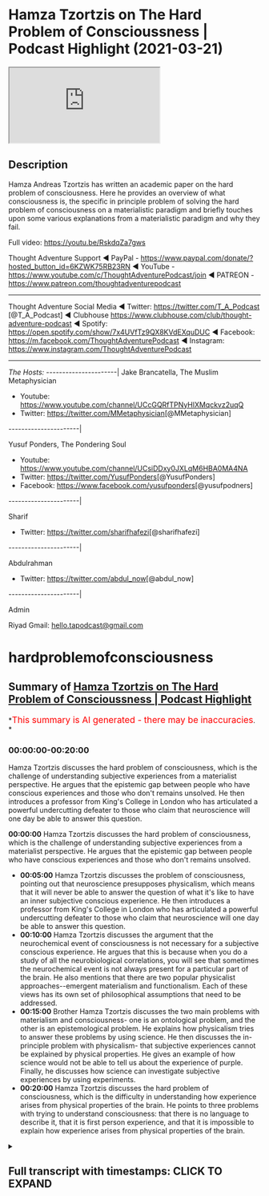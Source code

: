 # Hamza Tzortzis on The Hard Problem of Conscioussness | Podcast Highlight (2021-03-21)

<iframe loading='lazy' allow='autoplay' src='https://www.youtube.com/embed/zwDd2UNm9lE'></iframe>

## Description

Hamza Andreas Tzortzis has written an academic paper on the hard problem of consciousness. Here he provides an overview of what consciousness is, the specific in principle problem of solving the hard problem of consciousness on a materialistic paradigm and briefly touches upon some various explanations from a materialistic paradigm and why they fail.

Full video: <https://youtu.be/RskdqZa7gws>

Thought Adventure Support
◄ PayPal - <https://www.paypal.com/donate/?hosted_button_id=6KZWK75RB23RN>
◄ YouTube - <https://www.youtube.com/c/ThoughtAdventurePodcast/join>
◄ PATREON - <https://www.patreon.com/thoughtadventurepodcast>
____________________________________________________________________

Thought Adventure Social Media
◄ Twitter: <https://twitter.com/T_A_Podcast​​> [@T_A_Podcast]
◄ Clubhouse <https://www.clubhouse.com/club/thought-adventure-podcast>
◄ Spotify: <https://open.spotify.com/show/7x4UVfTz9QX8KVdEXquDUC>
◄ Facebook: <https://m.facebook.com/ThoughtAdventurePodcast>
◄ Instagram: <https://www.instagram.com/ThoughtAdventurePodcast​>

----------------------------------------------------------------

*The Hosts:*
----------------------|
Jake Brancatella, The Muslim Metaphysician

- Youtube: <https://www.youtube.com/channel/UCcGQRfTPNyHlXMqckvz2uqQ>
- Twitter:  <https://twitter.com/MMetaphysician​​> [@MMetaphysician]

----------------------|

Yusuf Ponders, The Pondering Soul

- Youtube: <https://www.youtube.com/channel/UCsiDDxy0JXLqM6HBA0MA4NA>
- Twitter: <https://twitter.com/YusufPonders​​> [@YusufPonders]
- Facebook: <https://www.facebook.com/yusufponders​> [@yusufpodners]

----------------------|

Sharif

- Twitter: <https://twitter.com/sharifhafezi​​> [@sharifhafezi]

----------------------|

Abdulrahman

- Twitter: <https://twitter.com/abdul_now​> [@abdul_now]

----------------------|

Admin

Riyad
Gmail: hello.tapodcast@gmail.com

# hardproblemofconsciousness

## Summary of [Hamza Tzortzis on The Hard Problem of Conscioussness | Podcast Highlight](https://www.youtube.com/watch?v=zwDd2UNm9lE)

*<span style="color:red; font-size:125%">This summary is AI generated - there may be inaccuracies</span>. *

### <a onclick="modifyYTiframeseektime('0')">00:00:00-00:20:00</a>

Hamza Tzortzis discusses the hard problem of consciousness, which is the challenge of understanding subjective experiences from a materialist perspective. He argues that the epistemic gap between people who have conscious experiences and those who don't remains unsolved. He then introduces a professor from King's College in London who has articulated a powerful undercutting defeater to those who claim that neuroscience will one day be able to answer this question.

**<a onclick="modifyYTiframeseektime('0')">00:00:00</a>** Hamza Tzortzis discusses the hard problem of consciousness, which is the challenge of understanding subjective experiences from a materialist perspective. He argues that the epistemic gap between people who have conscious experiences and those who don't remains unsolved.

- **<a onclick="modifyYTiframeseektime('300')">00:05:00</a>** Hamza Tzortzis discusses the problem of consciousness, pointing out that neuroscience presupposes physicalism, which means that it will never be able to answer the question of what it's like to have an inner subjective conscious experience. He then introduces a professor from King's College in London who has articulated a powerful undercutting defeater to those who claim that neuroscience will one day be able to answer this question.
- **<a onclick="modifyYTiframeseektime('600')">00:10:00</a>** Hamza Tzortzis discusses the argument that the neurochemical event of consciousness is not necessary for a subjective conscious experience. He argues that this is because when you do a study of all the neurobiological correlations, you will see that sometimes the neurochemical event is not always present for a particular part of the brain. He also mentions that there are two popular physicalist approaches--emergent materialism and functionalism. Each of these views has its own set of philosophical assumptions that need to be addressed.
- **<a onclick="modifyYTiframeseektime('900')">00:15:00</a>** Brother Hamza Tzortzis discusses the two main problems with materialism and consciousness- one is an ontological problem, and the other is an epistemological problem. He explains how physicalism tries to answer these problems by using science. He then discusses the in-principle problem with physicalism- that subjective experiences cannot be explained by physical properties. He gives an example of how science would not be able to tell us about the experience of purple. Finally, he discusses how science can investigate subjective experiences by using experiments.
- **<a onclick="modifyYTiframeseektime('1200')">00:20:00</a>** Hamza Tzortzis discusses the hard problem of consciousness, which is the difficulty in understanding how experience arises from physical properties of the brain. He points to three problems with trying to understand consciousness: that there is no language to describe it, that it is first person experience, and that it is impossible to explain how experience arises from physical properties of the brain.

<details><summary><h2>Full transcript with timestamps: CLICK TO EXPAND</h2></summary>

<a onclick="modifyYTiframeseektime('8')">0:00:08</a> okay good thanks for the introduction  
<a onclick="modifyYTiframeseektime('10')">0:00:10</a> jake well i bless you all just ask me  
<a onclick="modifyYTiframeseektime('12')">0:00:12</a> for the opportunity  
<a onclick="modifyYTiframeseektime('19')">0:00:19</a> i wrote a book called the divine reality  
<a onclick="modifyYTiframeseektime('21')">0:00:21</a> and  
<a onclick="modifyYTiframeseektime('23')">0:00:23</a> i did an m.a in philosophy  
<a onclick="modifyYTiframeseektime('26')">0:00:26</a> my dissertation was on the heart problem  
<a onclick="modifyYTiframeseektime('28')">0:00:28</a> of consciousness  
<a onclick="modifyYTiframeseektime('30')">0:00:30</a> and other bits and pieces and i'm  
<a onclick="modifyYTiframeseektime('32')">0:00:32</a> continuing my postgraduate research at  
<a onclick="modifyYTiframeseektime('34')">0:00:34</a> the university of london  
<a onclick="modifyYTiframeseektime('36')">0:00:36</a> and i have a particularly interesting  
<a onclick="modifyYTiframeseektime('37')">0:00:37</a> consciousness because  
<a onclick="modifyYTiframeseektime('40')">0:00:40</a> i had a bit of an issue when i was i was  
<a onclick="modifyYTiframeseektime('42')">0:00:42</a> around i don't know maybe 11 or 12  
<a onclick="modifyYTiframeseektime('44')">0:00:44</a> years old i had this kind of  
<a onclick="modifyYTiframeseektime('47')">0:00:47</a> existential crisis not from the point of  
<a onclick="modifyYTiframeseektime('49')">0:00:49</a> view of meaning or the point of view of  
<a onclick="modifyYTiframeseektime('51')">0:00:51</a> um you know purpose and life it was more  
<a onclick="modifyYTiframeseektime('55')">0:00:55</a> on it was more a form of solipsism which  
<a onclick="modifyYTiframeseektime('58')">0:00:58</a> was  
<a onclick="modifyYTiframeseektime('59')">0:00:59</a> i had a realization just dawned on me  
<a onclick="modifyYTiframeseektime('62')">0:01:02</a> that  
<a onclick="modifyYTiframeseektime('63')">0:01:03</a> i was the only one aware of my own  
<a onclick="modifyYTiframeseektime('66')">0:01:06</a> conscious awareness  
<a onclick="modifyYTiframeseektime('67')">0:01:07</a> and i wasn't aware of other people's  
<a onclick="modifyYTiframeseektime('69')">0:01:09</a> conscious awareness at the same time  
<a onclick="modifyYTiframeseektime('72')">0:01:12</a> that i'm aware of my own awareness  
<a onclick="modifyYTiframeseektime('74')">0:01:14</a> Laughter  
<a onclick="modifyYTiframeseektime('76')">0:01:16</a> that might be a bit confusing but that  
<a onclick="modifyYTiframeseektime('78')">0:01:18</a> was extremely lonely  
<a onclick="modifyYTiframeseektime('80')">0:01:20</a> it was it just dawned on me it was such  
<a onclick="modifyYTiframeseektime('82')">0:01:22</a> a lonely thing  
<a onclick="modifyYTiframeseektime('83')">0:01:23</a> that i i think i started crying i'll get  
<a onclick="modifyYTiframeseektime('86')">0:01:26</a> slightly you know  
<a onclick="modifyYTiframeseektime('86')">0:01:26</a> contextually depressed because i felt  
<a onclick="modifyYTiframeseektime('90')">0:01:30</a> like i was maybe the only one who really  
<a onclick="modifyYTiframeseektime('92')">0:01:32</a> exists  
<a onclick="modifyYTiframeseektime('93')">0:01:33</a> right now people may not empathize with  
<a onclick="modifyYTiframeseektime('95')">0:01:35</a> this at all because they haven't had  
<a onclick="modifyYTiframeseektime('97')">0:01:37</a> this experience  
<a onclick="modifyYTiframeseektime('98')">0:01:38</a> thank god but some people just have  
<a onclick="modifyYTiframeseektime('101')">0:01:41</a> those experiences and i think that was  
<a onclick="modifyYTiframeseektime('102')">0:01:42</a> the kind of  
<a onclick="modifyYTiframeseektime('103')">0:01:43</a> emotional existential driver  
<a onclick="modifyYTiframeseektime('106')">0:01:46</a> in order for me to try and explore the  
<a onclick="modifyYTiframeseektime('108')">0:01:48</a> whole topic of consciousness a little  
<a onclick="modifyYTiframeseektime('110')">0:01:50</a> bit more  
<a onclick="modifyYTiframeseektime('111')">0:01:51</a> and that's why i was very fascinated  
<a onclick="modifyYTiframeseektime('113')">0:01:53</a> with the hard problem of consciousness  
<a onclick="modifyYTiframeseektime('115')">0:01:55</a> now  
<a onclick="modifyYTiframeseektime('116')">0:01:56</a> as many of you may know or not know the  
<a onclick="modifyYTiframeseektime('118')">0:01:58</a> hard problem of consciousness  
<a onclick="modifyYTiframeseektime('120')">0:02:00</a> in the philosophy of the mind is really  
<a onclick="modifyYTiframeseektime('123')">0:02:03</a> based on two key  
<a onclick="modifyYTiframeseektime('124')">0:02:04</a> questions people think it's only one  
<a onclick="modifyYTiframeseektime('126')">0:02:06</a> question but in actual fact is two key  
<a onclick="modifyYTiframeseektime('127')">0:02:07</a> questions  
<a onclick="modifyYTiframeseektime('129')">0:02:09</a> the first key question is what is it  
<a onclick="modifyYTiframeseektime('131')">0:02:11</a> like for a particular  
<a onclick="modifyYTiframeseektime('132')">0:02:12</a> organism to have a in a subjective  
<a onclick="modifyYTiframeseektime('135')">0:02:15</a> conscious experience  
<a onclick="modifyYTiframeseektime('136')">0:02:16</a> okay so i know i have inner subject of  
<a onclick="modifyYTiframeseektime('139')">0:02:19</a> conscious experiences  
<a onclick="modifyYTiframeseektime('141')">0:02:21</a> and i know what it's like for me to have  
<a onclick="modifyYTiframeseektime('142')">0:02:22</a> a hot chocolate on a sunday looking at  
<a onclick="modifyYTiframeseektime('144')">0:02:24</a> the sunset  
<a onclick="modifyYTiframeseektime('146')">0:02:26</a> but what about jake's in a subjective  
<a onclick="modifyYTiframeseektime('148')">0:02:28</a> conscious experience  
<a onclick="modifyYTiframeseektime('150')">0:02:30</a> can i know what it's like for jake to  
<a onclick="modifyYTiframeseektime('152')">0:02:32</a> have a hot chocolate on a sunday  
<a onclick="modifyYTiframeseektime('154')">0:02:34</a> looking at the sunset no i just have my  
<a onclick="modifyYTiframeseektime('157')">0:02:37</a> own  
<a onclick="modifyYTiframeseektime('158')">0:02:38</a> now it's subjectivity for sure  
<a onclick="modifyYTiframeseektime('161')">0:02:41</a> however it is a first person fact no one  
<a onclick="modifyYTiframeseektime('164')">0:02:44</a> can deny the fact that they  
<a onclick="modifyYTiframeseektime('166')">0:02:46</a> have an awareness of their own awareness  
<a onclick="modifyYTiframeseektime('168')">0:02:48</a> or they are  
<a onclick="modifyYTiframeseektime('170')">0:02:50</a> undergoing or they're experiencing a a  
<a onclick="modifyYTiframeseektime('172')">0:02:52</a> form of phenomenal consciousness because  
<a onclick="modifyYTiframeseektime('174')">0:02:54</a> in the literature it's also called  
<a onclick="modifyYTiframeseektime('176')">0:02:56</a> known as phenomenality or phenomenal  
<a onclick="modifyYTiframeseektime('179')">0:02:59</a> experience which basically means  
<a onclick="modifyYTiframeseektime('181')">0:03:01</a> in a subjective conscious experience so  
<a onclick="modifyYTiframeseektime('183')">0:03:03</a> i may be able to  
<a onclick="modifyYTiframeseektime('184')">0:03:04</a> to describe my experience as warm  
<a onclick="modifyYTiframeseektime('188')">0:03:08</a> sweet beautiful and you may use exactly  
<a onclick="modifyYTiframeseektime('191')">0:03:11</a> the same words and we're thinking we're  
<a onclick="modifyYTiframeseektime('193')">0:03:13</a> talking about the same type of  
<a onclick="modifyYTiframeseektime('194')">0:03:14</a> inner subjective conscious experience  
<a onclick="modifyYTiframeseektime('196')">0:03:16</a> but in actual fact we still wouldn't  
<a onclick="modifyYTiframeseektime('198')">0:03:18</a> know  
<a onclick="modifyYTiframeseektime('199')">0:03:19</a> why because words are vehicles to  
<a onclick="modifyYTiframeseektime('201')">0:03:21</a> meaning and meaning is like a reflection  
<a onclick="modifyYTiframeseektime('203')">0:03:23</a> a mirror of that inner subject of  
<a onclick="modifyYTiframeseektime('205')">0:03:25</a> conscious experience  
<a onclick="modifyYTiframeseektime('206')">0:03:26</a> so when i say warm and beautiful and  
<a onclick="modifyYTiframeseektime('209')">0:03:29</a> amazing i have a certain kind of  
<a onclick="modifyYTiframeseektime('212')">0:03:32</a> experience that backs that up that's  
<a onclick="modifyYTiframeseektime('214')">0:03:34</a> personal to me but that doesn't  
<a onclick="modifyYTiframeseektime('215')">0:03:35</a> necessarily mean  
<a onclick="modifyYTiframeseektime('217')">0:03:37</a> that jake has exactly the same type of  
<a onclick="modifyYTiframeseektime('219')">0:03:39</a> experience even though he's using the  
<a onclick="modifyYTiframeseektime('220')">0:03:40</a> same words  
<a onclick="modifyYTiframeseektime('221')">0:03:41</a> right so this is what you may call the  
<a onclick="modifyYTiframeseektime('224')">0:03:44</a> epistemic gap there's an epistemological  
<a onclick="modifyYTiframeseektime('226')">0:03:46</a> gap meaning there is a gap of knowledge  
<a onclick="modifyYTiframeseektime('229')">0:03:49</a> how do we bridge that gap under  
<a onclick="modifyYTiframeseektime('230')">0:03:50</a> materialism and by the way  
<a onclick="modifyYTiframeseektime('232')">0:03:52</a> when we use the word materialism and the  
<a onclick="modifyYTiframeseektime('234')">0:03:54</a> philosophy of the mind  
<a onclick="modifyYTiframeseektime('236')">0:03:56</a> it's used synonymously with physicalism  
<a onclick="modifyYTiframeseektime('238')">0:03:58</a> yes they have two different  
<a onclick="modifyYTiframeseektime('240')">0:04:00</a> histories however they really mean the  
<a onclick="modifyYTiframeseektime('243')">0:04:03</a> following  
<a onclick="modifyYTiframeseektime('244')">0:04:04</a> that consciousness can be reduced to  
<a onclick="modifyYTiframeseektime('247')">0:04:07</a> or is identical to physical processes  
<a onclick="modifyYTiframeseektime('251')">0:04:11</a> materialism historically used to talk  
<a onclick="modifyYTiframeseektime('253')">0:04:13</a> about uh  
<a onclick="modifyYTiframeseektime('254')">0:04:14</a> sorry materialism historically used to  
<a onclick="modifyYTiframeseektime('256')">0:04:16</a> talk about bits of matter  
<a onclick="modifyYTiframeseektime('258')">0:04:18</a> but in the philosophy of the mind in the  
<a onclick="modifyYTiframeseektime('259')">0:04:19</a> literature as far as i'm aware of it  
<a onclick="modifyYTiframeseektime('262')">0:04:22</a> that those two terms are used  
<a onclick="modifyYTiframeseektime('263')">0:04:23</a> synonymously and  
<a onclick="modifyYTiframeseektime('265')">0:04:25</a> they're used in the context that we've  
<a onclick="modifyYTiframeseektime('266')">0:04:26</a> just said that all  
<a onclick="modifyYTiframeseektime('269')">0:04:29</a> conscious consciousness can be reduced  
<a onclick="modifyYTiframeseektime('270')">0:04:30</a> to in some way or identical to  
<a onclick="modifyYTiframeseektime('273')">0:04:33</a> physical processes so that's the first  
<a onclick="modifyYTiframeseektime('275')">0:04:35</a> question of the hard problem  
<a onclick="modifyYTiframeseektime('276')">0:04:36</a> the second question is not an  
<a onclick="modifyYTiframeseektime('278')">0:04:38</a> epistemological question  
<a onclick="modifyYTiframeseektime('280')">0:04:40</a> it's not an epistemic question because  
<a onclick="modifyYTiframeseektime('281')">0:04:41</a> people a lot of the naturalists they say  
<a onclick="modifyYTiframeseektime('284')">0:04:44</a> oh you know we're going to bridge the  
<a onclick="modifyYTiframeseektime('285')">0:04:45</a> gap right we're going to bridge that gap  
<a onclick="modifyYTiframeseektime('288')">0:04:48</a> when we know the science when we learn  
<a onclick="modifyYTiframeseektime('289')">0:04:49</a> more science we'll bridge it  
<a onclick="modifyYTiframeseektime('291')">0:04:51</a> which i think is a huge fallacious  
<a onclick="modifyYTiframeseektime('292')">0:04:52</a> argument we could discuss later and  
<a onclick="modifyYTiframeseektime('294')">0:04:54</a> unpack it later  
<a onclick="modifyYTiframeseektime('295')">0:04:55</a> but the point here is they say we could  
<a onclick="modifyYTiframeseektime('297')">0:04:57</a> bridge the gap but they've misunderstood  
<a onclick="modifyYTiframeseektime('298')">0:04:58</a> the hard problem because the hard  
<a onclick="modifyYTiframeseektime('300')">0:05:00</a> problem is not just an epistemic issue  
<a onclick="modifyYTiframeseektime('302')">0:05:02</a> it's an ontological issue meaning the  
<a onclick="modifyYTiframeseektime('304')">0:05:04</a> source and nature of reality  
<a onclick="modifyYTiframeseektime('305')">0:05:05</a> so the second question is why and how do  
<a onclick="modifyYTiframeseektime('310')">0:05:10</a> phenomenal experiences meaning how and  
<a onclick="modifyYTiframeseektime('312')">0:05:12</a> why do inner subjective conscious  
<a onclick="modifyYTiframeseektime('314')">0:05:14</a> experiences arise  
<a onclick="modifyYTiframeseektime('316')">0:05:16</a> from neurobiological processes this is  
<a onclick="modifyYTiframeseektime('320')">0:05:20</a> has some epistemic issues but it's also  
<a onclick="modifyYTiframeseektime('322')">0:05:22</a> an ontological issue given the fact that  
<a onclick="modifyYTiframeseektime('324')">0:05:24</a> we  
<a onclick="modifyYTiframeseektime('324')">0:05:24</a> have a kind of first person fat sincere  
<a onclick="modifyYTiframeseektime('328')">0:05:28</a> sensation of what it's like to have in  
<a onclick="modifyYTiframeseektime('330')">0:05:30</a> the subject of conscious experiences and  
<a onclick="modifyYTiframeseektime('332')">0:05:32</a> we know  
<a onclick="modifyYTiframeseektime('333')">0:05:33</a> what kind of physical processes are  
<a onclick="modifyYTiframeseektime('336')">0:05:36</a> supposed to be because even according to  
<a onclick="modifyYTiframeseektime('337')">0:05:37</a> the naturalists physical processes are  
<a onclick="modifyYTiframeseektime('339')">0:05:39</a> what  
<a onclick="modifyYTiframeseektime('340')">0:05:40</a> they're blind and non-conscious what  
<a onclick="modifyYTiframeseektime('342')">0:05:42</a> does that mean let's unpack that  
<a onclick="modifyYTiframeseektime('344')">0:05:44</a> when we say physical processes are blind  
<a onclick="modifyYTiframeseektime('346')">0:05:46</a> it means there is no intentional force  
<a onclick="modifyYTiframeseektime('348')">0:05:48</a> directing them anywhere  
<a onclick="modifyYTiframeseektime('349')">0:05:49</a> when we say they're non-conscious we're  
<a onclick="modifyYTiframeseektime('351')">0:05:51</a> saying physical processes  
<a onclick="modifyYTiframeseektime('353')">0:05:53</a> do not have something called  
<a onclick="modifyYTiframeseektime('354')">0:05:54</a> intentionality i know that's a massive  
<a onclick="modifyYTiframeseektime('357')">0:05:57</a> issue in the philosophy of the mind  
<a onclick="modifyYTiframeseektime('360')">0:06:00</a> there's lots of ichthyolaf as they say  
<a onclick="modifyYTiframeseektime('361')">0:06:01</a> the differences of opinion  
<a onclick="modifyYTiframeseektime('363')">0:06:03</a> but just to break it down in in a simple  
<a onclick="modifyYTiframeseektime('365')">0:06:05</a> way  
<a onclick="modifyYTiframeseektime('366')">0:06:06</a> intentionality is about aboutness for  
<a onclick="modifyYTiframeseektime('369')">0:06:09</a> example  
<a onclick="modifyYTiframeseektime('370')">0:06:10</a> i'm looking at my mobile phone my my  
<a onclick="modifyYTiframeseektime('373')">0:06:13</a> stream of consciousness now  
<a onclick="modifyYTiframeseektime('374')">0:06:14</a> is about something other than what's in  
<a onclick="modifyYTiframeseektime('378')">0:06:18</a> here  
<a onclick="modifyYTiframeseektime('378')">0:06:18</a> it's outside it's about something else  
<a onclick="modifyYTiframeseektime('381')">0:06:21</a> physical processes  
<a onclick="modifyYTiframeseektime('382')">0:06:22</a> by definition are not about anything  
<a onclick="modifyYTiframeseektime('386')">0:06:26</a> they're not even about their own selves  
<a onclick="modifyYTiframeseektime('387')">0:06:27</a> they just are cold  
<a onclick="modifyYTiframeseektime('389')">0:06:29</a> and non-conscious from that perspective  
<a onclick="modifyYTiframeseektime('391')">0:06:31</a> so one would argue  
<a onclick="modifyYTiframeseektime('393')">0:06:33</a> if that's the ontology of physicalism  
<a onclick="modifyYTiframeseektime('394')">0:06:34</a> which also relates to  
<a onclick="modifyYTiframeseektime('396')">0:06:36</a> philosophical naturalism then how  
<a onclick="modifyYTiframeseektime('400')">0:06:40</a> can we have inner subjective conscious  
<a onclick="modifyYTiframeseektime('402')">0:06:42</a> experiences arise  
<a onclick="modifyYTiframeseektime('404')">0:06:44</a> from seemingly cold and non-conscious  
<a onclick="modifyYTiframeseektime('407')">0:06:47</a> physical processes  
<a onclick="modifyYTiframeseektime('408')">0:06:48</a> it's like whoa right so how do they  
<a onclick="modifyYTiframeseektime('412')">0:06:52</a> try and answer these questions so let me  
<a onclick="modifyYTiframeseektime('414')">0:06:54</a> go backwards  
<a onclick="modifyYTiframeseektime('416')">0:06:56</a> the first way they're trying to answer  
<a onclick="modifyYTiframeseektime('417')">0:06:57</a> this question  
<a onclick="modifyYTiframeseektime('419')">0:06:59</a> especially from the kind of atheistic  
<a onclick="modifyYTiframeseektime('420')">0:07:00</a> perspective is that science  
<a onclick="modifyYTiframeseektime('422')">0:07:02</a> neuroscience neurobiological studies is  
<a onclick="modifyYTiframeseektime('426')">0:07:06</a> going to solve the problem now with all  
<a onclick="modifyYTiframeseektime('427')">0:07:07</a> due respect  
<a onclick="modifyYTiframeseektime('428')">0:07:08</a> right with all due respect  
<a onclick="modifyYTiframeseektime('432')">0:07:12</a> neuroscience is predicated on a  
<a onclick="modifyYTiframeseektime('434')">0:07:14</a> philosophical assumption  
<a onclick="modifyYTiframeseektime('436')">0:07:16</a> this is well known if you read the works  
<a onclick="modifyYTiframeseektime('437')">0:07:17</a> of um  
<a onclick="modifyYTiframeseektime('439')">0:07:19</a> rex wilson anti romancio manzotti  
<a onclick="modifyYTiframeseektime('442')">0:07:22</a> moderato  
<a onclick="modifyYTiframeseektime('443')">0:07:23</a> blah blah blah blah blah the  
<a onclick="modifyYTiframeseektime('445')">0:07:25</a> philosophers of the mind and even  
<a onclick="modifyYTiframeseektime('446')">0:07:26</a> neuroscientists themselves  
<a onclick="modifyYTiframeseektime('448')">0:07:28</a> understand that neurobiological studies  
<a onclick="modifyYTiframeseektime('450')">0:07:30</a> neuroscience  
<a onclick="modifyYTiframeseektime('452')">0:07:32</a> it assumes physicalism  
<a onclick="modifyYTiframeseektime('455')">0:07:35</a> so what all neuro biological studies can  
<a onclick="modifyYTiframeseektime('459')">0:07:39</a> do  
<a onclick="modifyYTiframeseektime('460')">0:07:40</a> is basically give you a physicalistic  
<a onclick="modifyYTiframeseektime('462')">0:07:42</a> approach or a materialistic  
<a onclick="modifyYTiframeseektime('464')">0:07:44</a> approach to this question and by  
<a onclick="modifyYTiframeseektime('466')">0:07:46</a> definition it won't really solve the  
<a onclick="modifyYTiframeseektime('467')">0:07:47</a> problem because it will be always  
<a onclick="modifyYTiframeseektime('469')">0:07:49</a> assumed  
<a onclick="modifyYTiframeseektime('471')">0:07:51</a> to be true what we're trying to show is  
<a onclick="modifyYTiframeseektime('474')">0:07:54</a> well  
<a onclick="modifyYTiframeseektime('474')">0:07:54</a> is physicalism true is materialism of  
<a onclick="modifyYTiframeseektime('477')">0:07:57</a> physicalism  
<a onclick="modifyYTiframeseektime('478')">0:07:58</a> the correct philosophy of the mind to  
<a onclick="modifyYTiframeseektime('480')">0:08:00</a> understand the reality of consciousness  
<a onclick="modifyYTiframeseektime('482')">0:08:02</a> right  
<a onclick="modifyYTiframeseektime('482')">0:08:02</a> they can't even start dealing with that  
<a onclick="modifyYTiframeseektime('484')">0:08:04</a> question because all neurobiological  
<a onclick="modifyYTiframeseektime('486')">0:08:06</a> studies  
<a onclick="modifyYTiframeseektime('486')">0:08:06</a> are basically uh predicated on this  
<a onclick="modifyYTiframeseektime('490')">0:08:10</a> philosophical assumption which is  
<a onclick="modifyYTiframeseektime('492')">0:08:12</a> physicalism so neuroscience will never  
<a onclick="modifyYTiframeseektime('494')">0:08:14</a> be able to address this issue because  
<a onclick="modifyYTiframeseektime('496')">0:08:16</a> neuroscience generally speaking is a  
<a onclick="modifyYTiframeseektime('498')">0:08:18</a> study of correlations as one of my  
<a onclick="modifyYTiframeseektime('500')">0:08:20</a> friends who's a who did a masters in  
<a onclick="modifyYTiframeseektime('501')">0:08:21</a> neuroscience he called it  
<a onclick="modifyYTiframeseektime('503')">0:08:23</a> pixelated phrenology yeah the phenology  
<a onclick="modifyYTiframeseektime('506')">0:08:26</a> of the study of the brain is pixelated  
<a onclick="modifyYTiframeseektime('508')">0:08:28</a> phonology  
<a onclick="modifyYTiframeseektime('509')">0:08:29</a> and and listen to this this is my  
<a onclick="modifyYTiframeseektime('510')">0:08:30</a> challenge even if we're to map  
<a onclick="modifyYTiframeseektime('513')">0:08:33</a> out the entirety of jake's brain right  
<a onclick="modifyYTiframeseektime('516')">0:08:36</a> say we map it out and we can correlate  
<a onclick="modifyYTiframeseektime('520')">0:08:40</a> every single pattern and the minutiae  
<a onclick="modifyYTiframeseektime('523')">0:08:43</a> the differences and correlate them  
<a onclick="modifyYTiframeseektime('526')">0:08:46</a> to inner subject of conscious  
<a onclick="modifyYTiframeseektime('528')">0:08:48</a> experiences  
<a onclick="modifyYTiframeseektime('530')">0:08:50</a> and correlate those to his utterances of  
<a onclick="modifyYTiframeseektime('532')">0:08:52</a> the descriptions of his inner  
<a onclick="modifyYTiframeseektime('534')">0:08:54</a> experiences  
<a onclick="modifyYTiframeseektime('536')">0:08:56</a> it still would not he still won't solve  
<a onclick="modifyYTiframeseektime('537')">0:08:57</a> the problem people still want to answer  
<a onclick="modifyYTiframeseektime('539')">0:08:59</a> both questions  
<a onclick="modifyYTiframeseektime('540')">0:09:00</a> he won't answer okay well what is it  
<a onclick="modifyYTiframeseektime('542')">0:09:02</a> like for jake to undergo a particular  
<a onclick="modifyYTiframeseektime('544')">0:09:04</a> inner subject of conscious experience we  
<a onclick="modifyYTiframeseektime('545')">0:09:05</a> just have his  
<a onclick="modifyYTiframeseektime('546')">0:09:06</a> we just have his descriptions right  
<a onclick="modifyYTiframeseektime('548')">0:09:08</a> right but what is it like  
<a onclick="modifyYTiframeseektime('550')">0:09:10</a> and we won't be able to answer the  
<a onclick="modifyYTiframeseektime('551')">0:09:11</a> question well how on earth does he have  
<a onclick="modifyYTiframeseektime('553')">0:09:13</a> this inner subjective conscious  
<a onclick="modifyYTiframeseektime('554')">0:09:14</a> experience  
<a onclick="modifyYTiframeseektime('555')">0:09:15</a> arising arising from  
<a onclick="modifyYTiframeseektime('558')">0:09:18</a> seemingly cold blind physical processes  
<a onclick="modifyYTiframeseektime('562')">0:09:22</a> so even if neuroscience were to map  
<a onclick="modifyYTiframeseektime('566')">0:09:26</a> everything in the brain because this is  
<a onclick="modifyYTiframeseektime('567')">0:09:27</a> one of the arguments from the atheist  
<a onclick="modifyYTiframeseektime('569')">0:09:29</a> look man when we know everything about  
<a onclick="modifyYTiframeseektime('570')">0:09:30</a> the brain we'll know everything about  
<a onclick="modifyYTiframeseektime('572')">0:09:32</a> consciousness  
<a onclick="modifyYTiframeseektime('574')">0:09:34</a> that would only make sense if you're an  
<a onclick="modifyYTiframeseektime('576')">0:09:36</a> eliminative materialist right but we  
<a onclick="modifyYTiframeseektime('577')">0:09:37</a> could discuss a bit later  
<a onclick="modifyYTiframeseektime('579')">0:09:39</a> so neuroscience can't really deal with  
<a onclick="modifyYTiframeseektime('581')">0:09:41</a> the problem and  
<a onclick="modifyYTiframeseektime('583')">0:09:43</a> i've got something here from professor  
<a onclick="modifyYTiframeseektime('586')">0:09:46</a> i forgot his name now he's from king's  
<a onclick="modifyYTiframeseektime('589')">0:09:49</a> college university in london  
<a onclick="modifyYTiframeseektime('591')">0:09:51</a> he actually articulated a really  
<a onclick="modifyYTiframeseektime('593')">0:09:53</a> powerful undercutting defeater  
<a onclick="modifyYTiframeseektime('595')">0:09:55</a> to people who claim that neuroscience is  
<a onclick="modifyYTiframeseektime('598')">0:09:58</a> actually  
<a onclick="modifyYTiframeseektime('599')">0:09:59</a> if we know more about the brain will  
<a onclick="modifyYTiframeseektime('601')">0:10:01</a> know more about consciousness from the  
<a onclick="modifyYTiframeseektime('602')">0:10:02</a> point of view of inner subjective  
<a onclick="modifyYTiframeseektime('604')">0:10:04</a> conscious experiences so he makes a  
<a onclick="modifyYTiframeseektime('608')">0:10:08</a> really  
<a onclick="modifyYTiframeseektime('608')">0:10:08</a> beautiful point here it's papino the  
<a onclick="modifyYTiframeseektime('610')">0:10:10</a> professor papinel  
<a onclick="modifyYTiframeseektime('612')">0:10:12</a> yeah i think his name is david papino he  
<a onclick="modifyYTiframeseektime('613')">0:10:13</a> presents a really nice argument i want  
<a onclick="modifyYTiframeseektime('615')">0:10:15</a> to summarize the argument for you it's  
<a onclick="modifyYTiframeseektime('617')">0:10:17</a> the seven statements  
<a onclick="modifyYTiframeseektime('618')">0:10:18</a> so he says number one and i'm  
<a onclick="modifyYTiframeseektime('620')">0:10:20</a> paraphrasing  
<a onclick="modifyYTiframeseektime('621')">0:10:21</a> a neurochemical event e is identical  
<a onclick="modifyYTiframeseektime('625')">0:10:25</a> with the conscious experience p  
<a onclick="modifyYTiframeseektime('628')">0:10:28</a> number two e cannot be absent  
<a onclick="modifyYTiframeseektime('631')">0:10:31</a> when p is testified to be present  
<a onclick="modifyYTiframeseektime('635')">0:10:35</a> three e cannot be present when p  
<a onclick="modifyYTiframeseektime('638')">0:10:38</a> is testified to be absent four  
<a onclick="modifyYTiframeseektime('642')">0:10:42</a> e must be present to be necessary for p  
<a onclick="modifyYTiframeseektime('645')">0:10:45</a> five e is sometimes absence when p  
<a onclick="modifyYTiframeseektime('648')">0:10:48</a> is testified to be present six e  
<a onclick="modifyYTiframeseektime('651')">0:10:51</a> is sometimes present when p is testified  
<a onclick="modifyYTiframeseektime('654')">0:10:54</a> to be absent  
<a onclick="modifyYTiframeseektime('655')">0:10:55</a> seven conclusion therefore e is not  
<a onclick="modifyYTiframeseektime('657')">0:10:57</a> necessary for p  
<a onclick="modifyYTiframeseektime('658')">0:10:58</a> so his conclusion is that the  
<a onclick="modifyYTiframeseektime('660')">0:11:00</a> neurochemical event e is not necessary  
<a onclick="modifyYTiframeseektime('662')">0:11:02</a> for  
<a onclick="modifyYTiframeseektime('663')">0:11:03</a> in a subjective conscious experience p  
<a onclick="modifyYTiframeseektime('666')">0:11:06</a> because when you do a study of all the  
<a onclick="modifyYTiframeseektime('668')">0:11:08</a> neurobiological  
<a onclick="modifyYTiframeseektime('669')">0:11:09</a> correlations you will see that sometimes  
<a onclick="modifyYTiframeseektime('672')">0:11:12</a> the neurobiological  
<a onclick="modifyYTiframeseektime('674')">0:11:14</a> event e is not always present for a  
<a onclick="modifyYTiframeseektime('675')">0:11:15</a> particular p  
<a onclick="modifyYTiframeseektime('677')">0:11:17</a> and sometimes it's absent sometimes it's  
<a onclick="modifyYTiframeseektime('678')">0:11:18</a> present and so on and so forth  
<a onclick="modifyYTiframeseektime('680')">0:11:20</a> so it shows that the correlations they  
<a onclick="modifyYTiframeseektime('682')">0:11:22</a> have found so far are not  
<a onclick="modifyYTiframeseektime('684')">0:11:24</a> necessary for p which is a really  
<a onclick="modifyYTiframeseektime('686')">0:11:26</a> interesting argument by papua new now  
<a onclick="modifyYTiframeseektime('688')">0:11:28</a> i've gone too long i don't want to take  
<a onclick="modifyYTiframeseektime('690')">0:11:30</a> too much time so i just want to  
<a onclick="modifyYTiframeseektime('691')">0:11:31</a> mention what are the physicalist claims  
<a onclick="modifyYTiframeseektime('694')">0:11:34</a> so i'm not going to go into them and  
<a onclick="modifyYTiframeseektime('695')">0:11:35</a> refute them i think we should do that  
<a onclick="modifyYTiframeseektime('696')">0:11:36</a> together  
<a onclick="modifyYTiframeseektime('697')">0:11:37</a> right so one approach  
<a onclick="modifyYTiframeseektime('700')">0:11:40</a> is what you would call eliminative  
<a onclick="modifyYTiframeseektime('702')">0:11:42</a> materialism okay  
<a onclick="modifyYTiframeseektime('704')">0:11:44</a> and one would argue that the church  
<a onclick="modifyYTiframeseektime('706')">0:11:46</a> lands had this view  
<a onclick="modifyYTiframeseektime('707')">0:11:47</a> then it had this view in 1991 he wrote  
<a onclick="modifyYTiframeseektime('709')">0:11:49</a> the book consciousness explained  
<a onclick="modifyYTiframeseektime('711')">0:11:51</a> met some philosophers said that book  
<a onclick="modifyYTiframeseektime('713')">0:11:53</a> should have been called  
<a onclick="modifyYTiframeseektime('714')">0:11:54</a> consciousness explained away  
<a onclick="modifyYTiframeseektime('717')">0:11:57</a> he doesn't deal with the the questions  
<a onclick="modifyYTiframeseektime('719')">0:11:59</a> of the hard problem of consciousness he  
<a onclick="modifyYTiframeseektime('720')">0:12:00</a> just he just thinks that we're just like  
<a onclick="modifyYTiframeseektime('721')">0:12:01</a> you know  
<a onclick="modifyYTiframeseektime('722')">0:12:02</a> robots we don't have any consciousness  
<a onclick="modifyYTiframeseektime('723')">0:12:03</a> right yeah so it's eliminative materials  
<a onclick="modifyYTiframeseektime('725')">0:12:05</a> which basically says that there is no  
<a onclick="modifyYTiframeseektime('727')">0:12:07</a> consciousness that's essentially what  
<a onclick="modifyYTiframeseektime('728')">0:12:08</a> they're saying  
<a onclick="modifyYTiframeseektime('729')">0:12:09</a> and we could unpack what it means and  
<a onclick="modifyYTiframeseektime('731')">0:12:11</a> unpack and how we can address that  
<a onclick="modifyYTiframeseektime('732')">0:12:12</a> during  
<a onclick="modifyYTiframeseektime('733')">0:12:13</a> the podcast today and by the way a lot  
<a onclick="modifyYTiframeseektime('736')">0:12:16</a> of the  
<a onclick="modifyYTiframeseektime('736')">0:12:16</a> empirical neurobiological studies that  
<a onclick="modifyYTiframeseektime('738')">0:12:18</a> have fancy names right there are so many  
<a onclick="modifyYTiframeseektime('740')">0:12:20</a> fancy names for many different  
<a onclick="modifyYTiframeseektime('742')">0:12:22</a> you know uh neuro  
<a onclick="modifyYTiframeseektime('745')">0:12:25</a> the neuro correlations and all that  
<a onclick="modifyYTiframeseektime('748')">0:12:28</a> fancy names right all of these things  
<a onclick="modifyYTiframeseektime('749')">0:12:29</a> still have  
<a onclick="modifyYTiframeseektime('750')">0:12:30</a> these um approaches as their  
<a onclick="modifyYTiframeseektime('753')">0:12:33</a> philosophical assumptions so it's very  
<a onclick="modifyYTiframeseektime('754')">0:12:34</a> important to deal with the philosophical  
<a onclick="modifyYTiframeseektime('756')">0:12:36</a> assumptions because  
<a onclick="modifyYTiframeseektime('757')">0:12:37</a> the kind of minutiae of the empirical  
<a onclick="modifyYTiframeseektime('759')">0:12:39</a> neurobiological study  
<a onclick="modifyYTiframeseektime('760')">0:12:40</a> is interesting but it's really  
<a onclick="modifyYTiframeseektime('761')">0:12:41</a> predicated on these approaches anyway  
<a onclick="modifyYTiframeseektime('763')">0:12:43</a> so one is eliminative materialism the  
<a onclick="modifyYTiframeseektime('765')">0:12:45</a> other one is reductive materialism  
<a onclick="modifyYTiframeseektime('767')">0:12:47</a> which basically says it doesn't deny  
<a onclick="modifyYTiframeseektime('769')">0:12:49</a> inner subject of conscious experience  
<a onclick="modifyYTiframeseektime('771')">0:12:51</a> but it says  
<a onclick="modifyYTiframeseektime('772')">0:12:52</a> that that the brain or  
<a onclick="modifyYTiframeseektime('776')">0:12:56</a> understanding or science understanding  
<a onclick="modifyYTiframeseektime('777')">0:12:57</a> of the brain would eventually close the  
<a onclick="modifyYTiframeseektime('780')">0:13:00</a> gap  
<a onclick="modifyYTiframeseektime('780')">0:13:00</a> and will be able to understand that  
<a onclick="modifyYTiframeseektime('784')">0:13:04</a> that that that that consciousness can be  
<a onclick="modifyYTiframeseektime('787')">0:13:07</a> explained  
<a onclick="modifyYTiframeseektime('788')">0:13:08</a> or reduced due to physical processes in  
<a onclick="modifyYTiframeseektime('790')">0:13:10</a> some way so don't say  
<a onclick="modifyYTiframeseektime('791')">0:13:11</a> individual process or individual bits of  
<a onclick="modifyYTiframeseektime('794')">0:13:14</a> matter they will say  
<a onclick="modifyYTiframeseektime('796')">0:13:16</a> you know you could reduce it to physical  
<a onclick="modifyYTiframeseektime('798')">0:13:18</a> processes in some way then we could  
<a onclick="modifyYTiframeseektime('799')">0:13:19</a> discuss  
<a onclick="modifyYTiframeseektime('800')">0:13:20</a> why that's that fails right the other  
<a onclick="modifyYTiframeseektime('802')">0:13:22</a> physicalist approach which is very  
<a onclick="modifyYTiframeseektime('804')">0:13:24</a> popular  
<a onclick="modifyYTiframeseektime('805')">0:13:25</a> is called functionalism functionism just  
<a onclick="modifyYTiframeseektime('808')">0:13:28</a> to really make you understand this it's  
<a onclick="modifyYTiframeseektime('809')">0:13:29</a> like a mirroring a computer system  
<a onclick="modifyYTiframeseektime('811')">0:13:31</a> you have inputs mental states and  
<a onclick="modifyYTiframeseektime('813')">0:13:33</a> outputs  
<a onclick="modifyYTiframeseektime('814')">0:13:34</a> and you know they say when you have an  
<a onclick="modifyYTiframeseektime('816')">0:13:36</a> input for example  
<a onclick="modifyYTiframeseektime('818')">0:13:38</a> your your your bus is coming right  
<a onclick="modifyYTiframeseektime('821')">0:13:41</a> um and your mental state is oh my god  
<a onclick="modifyYTiframeseektime('824')">0:13:44</a> i'm going to be late  
<a onclick="modifyYTiframeseektime('825')">0:13:45</a> right you have the inner subjection  
<a onclick="modifyYTiframeseektime('826')">0:13:46</a> cause experience i'm actually late  
<a onclick="modifyYTiframeseektime('828')">0:13:48</a> and then the output is that you start  
<a onclick="modifyYTiframeseektime('830')">0:13:50</a> running for your bus  
<a onclick="modifyYTiframeseektime('832')">0:13:52</a> so there is a connection between inputs  
<a onclick="modifyYTiframeseektime('834')">0:13:54</a> outputs  
<a onclick="modifyYTiframeseektime('835')">0:13:55</a> and mental states but as you know that  
<a onclick="modifyYTiframeseektime('837')">0:13:57</a> doesn't even answer any of the problems  
<a onclick="modifyYTiframeseektime('839')">0:13:59</a> of the hard  
<a onclick="modifyYTiframeseektime('840')">0:14:00</a> problems of consciousness but we could  
<a onclick="modifyYTiframeseektime('841')">0:14:01</a> address that later  
<a onclick="modifyYTiframeseektime('843')">0:14:03</a> another view well probably the final  
<a onclick="modifyYTiframeseektime('845')">0:14:05</a> physical is to be main physicalist views  
<a onclick="modifyYTiframeseektime('847')">0:14:07</a> what you call  
<a onclick="modifyYTiframeseektime('848')">0:14:08</a> emergent materialism which is getting  
<a onclick="modifyYTiframeseektime('850')">0:14:10</a> quite popular and there are two forms of  
<a onclick="modifyYTiframeseektime('852')">0:14:12</a> emergent materialism you have strong  
<a onclick="modifyYTiframeseektime('853')">0:14:13</a> emergent materialism and weak emergent  
<a onclick="modifyYTiframeseektime('855')">0:14:15</a> materialism  
<a onclick="modifyYTiframeseektime('857')">0:14:17</a> strong emergent materialism says look  
<a onclick="modifyYTiframeseektime('859')">0:14:19</a> consciousness exists  
<a onclick="modifyYTiframeseektime('861')">0:14:21</a> but it's based on complex physical  
<a onclick="modifyYTiframeseektime('864')">0:14:24</a> processes and these physical processes  
<a onclick="modifyYTiframeseektime('865')">0:14:25</a> have complex causal relations  
<a onclick="modifyYTiframeseektime('867')">0:14:27</a> and it's impossible to impossible to  
<a onclick="modifyYTiframeseektime('870')">0:14:30</a> unravel them  
<a onclick="modifyYTiframeseektime('871')">0:14:31</a> and they say to try and understand it  
<a onclick="modifyYTiframeseektime('872')">0:14:32</a> it's equivalent of putting for example  
<a onclick="modifyYTiframeseektime('875')">0:14:35</a> darwin's book on the original species in  
<a onclick="modifyYTiframeseektime('877')">0:14:37</a> a hamster's cage  
<a onclick="modifyYTiframeseektime('879')">0:14:39</a> thinking that hamster is going to  
<a onclick="modifyYTiframeseektime('880')">0:14:40</a> understand its origins right it's a good  
<a onclick="modifyYTiframeseektime('882')">0:14:42</a> it's an interesting  
<a onclick="modifyYTiframeseektime('883')">0:14:43</a> point but it's a failed point because  
<a onclick="modifyYTiframeseektime('885')">0:14:45</a> all they're doing they're really  
<a onclick="modifyYTiframeseektime('886')">0:14:46</a> assuming  
<a onclick="modifyYTiframeseektime('887')">0:14:47</a> some type of physicalism like reductive  
<a onclick="modifyYTiframeseektime('890')">0:14:50</a> materialism anyway or reductive  
<a onclick="modifyYTiframeseektime('891')">0:14:51</a> uh or yeah reductive materialism  
<a onclick="modifyYTiframeseektime('895')">0:14:55</a> and it's a bit of a compound we can  
<a onclick="modifyYTiframeseektime('896')">0:14:56</a> unders we could discuss later why that's  
<a onclick="modifyYTiframeseektime('897')">0:14:57</a> the case  
<a onclick="modifyYTiframeseektime('898')">0:14:58</a> the other version which is called weak  
<a onclick="modifyYTiframeseektime('900')">0:15:00</a> emergent materialism  
<a onclick="modifyYTiframeseektime('902')">0:15:02</a> which basically says yes it's based on  
<a onclick="modifyYTiframeseektime('904')">0:15:04</a> complex physical processes and these  
<a onclick="modifyYTiframeseektime('906')">0:15:06</a> physical processes have complex  
<a onclick="modifyYTiframeseektime('908')">0:15:08</a> causal relations when we unravel them  
<a onclick="modifyYTiframeseektime('911')">0:15:11</a> we'll be able to understand subjective  
<a onclick="modifyYTiframeseektime('913')">0:15:13</a> consciousness  
<a onclick="modifyYTiframeseektime('914')">0:15:14</a> but really that's not a philosophy in  
<a onclick="modifyYTiframeseektime('916')">0:15:16</a> itself  
<a onclick="modifyYTiframeseektime('917')">0:15:17</a> that's reductive materialism you're  
<a onclick="modifyYTiframeseektime('919')">0:15:19</a> assuming reductive materialism  
<a onclick="modifyYTiframeseektime('921')">0:15:21</a> to be true and if you dealt with  
<a onclick="modifyYTiframeseektime('922')">0:15:22</a> reductive materialism then you've dealt  
<a onclick="modifyYTiframeseektime('924')">0:15:24</a> with  
<a onclick="modifyYTiframeseektime('925')">0:15:25</a> uh weak emergence and they give you  
<a onclick="modifyYTiframeseektime('926')">0:15:26</a> things like you know what about water  
<a onclick="modifyYTiframeseektime('928')">0:15:28</a> you know you have the the molecules of  
<a onclick="modifyYTiframeseektime('931')">0:15:31</a> oxygen  
<a onclick="modifyYTiframeseektime('932')">0:15:32</a> and and hydrogen and they combine  
<a onclick="modifyYTiframeseektime('934')">0:15:34</a> together to give you properties that  
<a onclick="modifyYTiframeseektime('936')">0:15:36</a> don't exist in in the original  
<a onclick="modifyYTiframeseektime('938')">0:15:38</a> individual processes that's what  
<a onclick="modifyYTiframeseektime('940')">0:15:40</a> emergent materialism basically says  
<a onclick="modifyYTiframeseektime('942')">0:15:42</a> that you're going to get something an  
<a onclick="modifyYTiframeseektime('943')">0:15:43</a> emergent property like consciousness  
<a onclick="modifyYTiframeseektime('946')">0:15:46</a> and the properties of consciousness  
<a onclick="modifyYTiframeseektime('947')">0:15:47</a> cannot be found in the individual  
<a onclick="modifyYTiframeseektime('949')">0:15:49</a> processes or in the  
<a onclick="modifyYTiframeseektime('950')">0:15:50</a> physical system that is causally related  
<a onclick="modifyYTiframeseektime('954')">0:15:54</a> and causally connected and they say look  
<a onclick="modifyYTiframeseektime('956')">0:15:56</a> this exists in science anyway look at  
<a onclick="modifyYTiframeseektime('958')">0:15:58</a> look at water h2o  
<a onclick="modifyYTiframeseektime('960')">0:16:00</a> you have hydrogen you have oxygen  
<a onclick="modifyYTiframeseektime('963')">0:16:03</a> and you put them together and they  
<a onclick="modifyYTiframeseektime('966')">0:16:06</a> causally relate in some way  
<a onclick="modifyYTiframeseektime('968')">0:16:08</a> and you have properties of water that  
<a onclick="modifyYTiframeseektime('969')">0:16:09</a> don't belong to the individual  
<a onclick="modifyYTiframeseektime('971')">0:16:11</a> uh molecule molecules for example the  
<a onclick="modifyYTiframeseektime('974')">0:16:14</a> individual  
<a onclick="modifyYTiframeseektime('975')">0:16:15</a> atoms hydrogen atoms oxygen atoms right  
<a onclick="modifyYTiframeseektime('977')">0:16:17</a> so you have water that is shiny and it's  
<a onclick="modifyYTiframeseektime('979')">0:16:19</a> a transparent liquid but those  
<a onclick="modifyYTiframeseektime('981')">0:16:21</a> properties cannot be found in the  
<a onclick="modifyYTiframeseektime('982')">0:16:22</a> individual process themselves  
<a onclick="modifyYTiframeseektime('983')">0:16:23</a> which we know that example is a really  
<a onclick="modifyYTiframeseektime('985')">0:16:25</a> bad example for many reasons  
<a onclick="modifyYTiframeseektime('987')">0:16:27</a> which we could discuss so those are the  
<a onclick="modifyYTiframeseektime('988')">0:16:28</a> main type of physicalist ontologies if  
<a onclick="modifyYTiframeseektime('991')">0:16:31</a> you like  
<a onclick="modifyYTiframeseektime('991')">0:16:31</a> or the physical assist or physicalist  
<a onclick="modifyYTiframeseektime('993')">0:16:33</a> approaches to the mind  
<a onclick="modifyYTiframeseektime('995')">0:16:35</a> and i would argue from this we could  
<a onclick="modifyYTiframeseektime('996')">0:16:36</a> even talk about god's existence from the  
<a onclick="modifyYTiframeseektime('998')">0:16:38</a> heart problem of consciousness but  
<a onclick="modifyYTiframeseektime('1000')">0:16:40</a> that's  
<a onclick="modifyYTiframeseektime('1000')">0:16:40</a> maybe for another day uh sorry for  
<a onclick="modifyYTiframeseektime('1003')">0:16:43</a> waffling but  
<a onclick="modifyYTiframeseektime('1004')">0:16:44</a> that's the introduction oh no that was  
<a onclick="modifyYTiframeseektime('1006')">0:16:46</a> great no no no it was a great  
<a onclick="modifyYTiframeseektime('1008')">0:16:48</a> introduction  
<a onclick="modifyYTiframeseektime('1009')">0:16:49</a> really do appreciate it so as far as  
<a onclick="modifyYTiframeseektime('1011')">0:16:51</a> what i understood you saying brother  
<a onclick="modifyYTiframeseektime('1013')">0:16:53</a> hamza is that  
<a onclick="modifyYTiframeseektime('1014')">0:16:54</a> there there's two main problems uh with  
<a onclick="modifyYTiframeseektime('1017')">0:16:57</a> consciousness and materialism  
<a onclick="modifyYTiframeseektime('1019')">0:16:59</a> one is an ontological problem and one is  
<a onclick="modifyYTiframeseektime('1022')">0:17:02</a> an epistemological problem  
<a onclick="modifyYTiframeseektime('1024')">0:17:04</a> and then you went over various different  
<a onclick="modifyYTiframeseektime('1026')">0:17:06</a> um possible  
<a onclick="modifyYTiframeseektime('1028')">0:17:08</a> responses that are offered in the  
<a onclick="modifyYTiframeseektime('1029')">0:17:09</a> literature  
<a onclick="modifyYTiframeseektime('1031')">0:17:11</a> in philosophy of mind from a materialist  
<a onclick="modifyYTiframeseektime('1034')">0:17:14</a> or  
<a onclick="modifyYTiframeseektime('1035')">0:17:15</a> physicalist paradigm and then you  
<a onclick="modifyYTiframeseektime('1037')">0:17:17</a> explain  
<a onclick="modifyYTiframeseektime('1038')">0:17:18</a> some of the some of the issues or  
<a onclick="modifyYTiframeseektime('1040')">0:17:20</a> potential issues with each one of those  
<a onclick="modifyYTiframeseektime('1042')">0:17:22</a> um responses to the uh to the two  
<a onclick="modifyYTiframeseektime('1045')">0:17:25</a> problems that you mentioned  
<a onclick="modifyYTiframeseektime('1047')">0:17:27</a> so i think that was a great intro to  
<a onclick="modifyYTiframeseektime('1049')">0:17:29</a> explaining sort of the foundations for  
<a onclick="modifyYTiframeseektime('1051')">0:17:31</a> the discussion  
<a onclick="modifyYTiframeseektime('1053')">0:17:33</a> i do want to point out to the audience  
<a onclick="modifyYTiframeseektime('1055')">0:17:35</a> that um  
<a onclick="modifyYTiframeseektime('1056')">0:17:36</a> we are going to spend a little bit more  
<a onclick="modifyYTiframeseektime('1058')">0:17:38</a> time on the introduction portion of this  
<a onclick="modifyYTiframeseektime('1060')">0:17:40</a> because  
<a onclick="modifyYTiframeseektime('1061')">0:17:41</a> it is a bit more in-depth and kind of  
<a onclick="modifyYTiframeseektime('1064')">0:17:44</a> uh gets in the weeds a little bit  
<a onclick="modifyYTiframeseektime('1066')">0:17:46</a> philosophically so we want to  
<a onclick="modifyYTiframeseektime('1068')">0:17:48</a> lay the groundwork for the discussion  
<a onclick="modifyYTiframeseektime('1070')">0:17:50</a> before we invite guests on and we're  
<a onclick="modifyYTiframeseektime('1072')">0:17:52</a> probably  
<a onclick="modifyYTiframeseektime('1073')">0:17:53</a> gonna shoot for maybe around 45 minutes  
<a onclick="modifyYTiframeseektime('1075')">0:17:55</a> to an hour to when we start to  
<a onclick="modifyYTiframeseektime('1077')">0:17:57</a> invite guests on um but yeah once again  
<a onclick="modifyYTiframeseektime('1081')">0:18:01</a> hamza do appreciate that  
<a onclick="modifyYTiframeseektime('1082')">0:18:02</a> intro now brother sharif i want to hear  
<a onclick="modifyYTiframeseektime('1085')">0:18:05</a> what your thoughts are on the question  
<a onclick="modifyYTiframeseektime('1087')">0:18:07</a> can materialism actually account for or  
<a onclick="modifyYTiframeseektime('1090')">0:18:10</a> ground consciousness what are your  
<a onclick="modifyYTiframeseektime('1093')">0:18:13</a> thoughts on that  
<a onclick="modifyYTiframeseektime('1094')">0:18:14</a> yeah um so i think brother hames has  
<a onclick="modifyYTiframeseektime('1097')">0:18:17</a> mentioned a lot of points and  
<a onclick="modifyYTiframeseektime('1098')">0:18:18</a> really covered the subject area  
<a onclick="modifyYTiframeseektime('1100')">0:18:20</a> comprehensively uh it seems on this  
<a onclick="modifyYTiframeseektime('1103')">0:18:23</a> uh how i i also see it is  
<a onclick="modifyYTiframeseektime('1107')">0:18:27</a> when we look at the issue of  
<a onclick="modifyYTiframeseektime('1108')">0:18:28</a> consciousness what we're asking is  
<a onclick="modifyYTiframeseektime('1111')">0:18:31</a> how is it that non-physical things  
<a onclick="modifyYTiframeseektime('1115')">0:18:35</a> become self-aware become have this  
<a onclick="modifyYTiframeseektime('1117')">0:18:37</a> internal experience how do non-physical  
<a onclick="modifyYTiframeseektime('1119')">0:18:39</a> sorry  
<a onclick="modifyYTiframeseektime('1120')">0:18:40</a> physical non-conscious things have this  
<a onclick="modifyYTiframeseektime('1122')">0:18:42</a> internal experience  
<a onclick="modifyYTiframeseektime('1123')">0:18:43</a> that's the first question we're trying  
<a onclick="modifyYTiframeseektime('1125')">0:18:45</a> to work out the second question  
<a onclick="modifyYTiframeseektime('1127')">0:18:47</a> is okay how do we approach that how can  
<a onclick="modifyYTiframeseektime('1130')">0:18:50</a> we  
<a onclick="modifyYTiframeseektime('1130')">0:18:50</a> analyze the internal experiences of  
<a onclick="modifyYTiframeseektime('1134')">0:18:54</a> something that's physical you know what  
<a onclick="modifyYTiframeseektime('1136')">0:18:56</a> what do we do  
<a onclick="modifyYTiframeseektime('1137')">0:18:57</a> so normally the scientists will say well  
<a onclick="modifyYTiframeseektime('1139')">0:18:59</a> we'll use science to try to investigate  
<a onclick="modifyYTiframeseektime('1141')">0:19:01</a> that  
<a onclick="modifyYTiframeseektime('1142')">0:19:02</a> and i think as hamza's mentioned and  
<a onclick="modifyYTiframeseektime('1144')">0:19:04</a> also yourself jake  
<a onclick="modifyYTiframeseektime('1145')">0:19:05</a> is that there is a problem there's like  
<a onclick="modifyYTiframeseektime('1147')">0:19:07</a> an in-principle problem the in principle  
<a onclick="modifyYTiframeseektime('1150')">0:19:10</a> problem is this let me give an example  
<a onclick="modifyYTiframeseektime('1152')">0:19:12</a> if i've got a color red yeah uh i've i  
<a onclick="modifyYTiframeseektime('1155')">0:19:15</a> thought this bottle was red but it's  
<a onclick="modifyYTiframeseektime('1157')">0:19:17</a> actually more purple but if i've got  
<a onclick="modifyYTiframeseektime('1158')">0:19:18</a> this  
<a onclick="modifyYTiframeseektime('1158')">0:19:18</a> this purple ribena yeah shouldn't be  
<a onclick="modifyYTiframeseektime('1161')">0:19:21</a> showing that  
<a onclick="modifyYTiframeseektime('1162')">0:19:22</a> we're not sponsored by them so if we've  
<a onclick="modifyYTiframeseektime('1164')">0:19:24</a> got this yeah which is sort of a purpley  
<a onclick="modifyYTiframeseektime('1166')">0:19:26</a> color  
<a onclick="modifyYTiframeseektime('1167')">0:19:27</a> yeah we experience it as purple  
<a onclick="modifyYTiframeseektime('1170')">0:19:30</a> yeah now science what's science going to  
<a onclick="modifyYTiframeseektime('1172')">0:19:32</a> tell us  
<a onclick="modifyYTiframeseektime('1173')">0:19:33</a> about this science is going to say well  
<a onclick="modifyYTiframeseektime('1176')">0:19:36</a> it has a particular  
<a onclick="modifyYTiframeseektime('1178')">0:19:38</a> reflection of light at a specific  
<a onclick="modifyYTiframeseektime('1180')">0:19:40</a> wavelength and a specific energy  
<a onclick="modifyYTiframeseektime('1182')">0:19:42</a> it will tell me the properties of the  
<a onclick="modifyYTiframeseektime('1183')">0:19:43</a> light none  
<a onclick="modifyYTiframeseektime('1185')">0:19:45</a> of those properties are related to my  
<a onclick="modifyYTiframeseektime('1188')">0:19:48</a> experience  
<a onclick="modifyYTiframeseektime('1190')">0:19:50</a> yeah so there's an experience there's an  
<a onclick="modifyYTiframeseektime('1192')">0:19:52</a> attribute that i'm sensing  
<a onclick="modifyYTiframeseektime('1194')">0:19:54</a> which is not physical for the light  
<a onclick="modifyYTiframeseektime('1197')">0:19:57</a> itself  
<a onclick="modifyYTiframeseektime('1198')">0:19:58</a> yeah it goes beyond the light in essence  
<a onclick="modifyYTiframeseektime('1200')">0:20:00</a> beyond the physical  
<a onclick="modifyYTiframeseektime('1201')">0:20:01</a> so what science is going to tell me is  
<a onclick="modifyYTiframeseektime('1203')">0:20:03</a> going to give me a third person  
<a onclick="modifyYTiframeseektime('1205')">0:20:05</a> objective analysis of some reality but  
<a onclick="modifyYTiframeseektime('1208')">0:20:08</a> consciousness my experience of this is a  
<a onclick="modifyYTiframeseektime('1212')">0:20:12</a> first person subjective experience and  
<a onclick="modifyYTiframeseektime('1215')">0:20:15</a> there's nothing  
<a onclick="modifyYTiframeseektime('1216')">0:20:16</a> about the reflection of the wavelength  
<a onclick="modifyYTiframeseektime('1218')">0:20:18</a> of light and its energy  
<a onclick="modifyYTiframeseektime('1220')">0:20:20</a> that tells me i will experience it as  
<a onclick="modifyYTiframeseektime('1223')">0:20:23</a> being  
<a onclick="modifyYTiframeseektime('1224')">0:20:24</a> uh purple or red or whatever color  
<a onclick="modifyYTiframeseektime('1226')">0:20:26</a> there's another problem  
<a onclick="modifyYTiframeseektime('1228')">0:20:28</a> if i have a person who's been blind from  
<a onclick="modifyYTiframeseektime('1231')">0:20:31</a> birth  
<a onclick="modifyYTiframeseektime('1232')">0:20:32</a> and i try to describe that color this  
<a onclick="modifyYTiframeseektime('1235')">0:20:35</a> color here  
<a onclick="modifyYTiframeseektime('1237')">0:20:37</a> there is no language there's no  
<a onclick="modifyYTiframeseektime('1240')">0:20:40</a> descriptive way to describe the color to  
<a onclick="modifyYTiframeseektime('1243')">0:20:43</a> the person who's never seen it  
<a onclick="modifyYTiframeseektime('1245')">0:20:45</a> yeah so we've got another problem in  
<a onclick="modifyYTiframeseektime('1246')">0:20:46</a> terms of being able to describe  
<a onclick="modifyYTiframeseektime('1249')">0:20:49</a> something because the language doesn't  
<a onclick="modifyYTiframeseektime('1251')">0:20:51</a> exist because it is  
<a onclick="modifyYTiframeseektime('1252')">0:20:52</a> first person experience which means if  
<a onclick="modifyYTiframeseektime('1255')">0:20:55</a> you've not experienced it or i've not  
<a onclick="modifyYTiframeseektime('1256')">0:20:56</a> experienced it  
<a onclick="modifyYTiframeseektime('1257')">0:20:57</a> there's no way of being able to describe  
<a onclick="modifyYTiframeseektime('1259')">0:20:59</a> it because nothing in the property  
<a onclick="modifyYTiframeseektime('1262')">0:21:02</a> that allows us to describe describe it  
<a onclick="modifyYTiframeseektime('1264')">0:21:04</a> as the experience that we're having  
<a onclick="modifyYTiframeseektime('1266')">0:21:06</a> and that's not just like color that's  
<a onclick="modifyYTiframeseektime('1268')">0:21:08</a> everything else as well  
<a onclick="modifyYTiframeseektime('1270')">0:21:10</a> taste pain you know as hamza mentioned  
<a onclick="modifyYTiframeseektime('1274')">0:21:14</a> you know  
<a onclick="modifyYTiframeseektime('1274')">0:21:14</a> see you know having a coffee on a sunset  
<a onclick="modifyYTiframeseektime('1277')">0:21:17</a> aftermarket maybe with salah and stuff  
<a onclick="modifyYTiframeseektime('1279')">0:21:19</a> like that so  
<a onclick="modifyYTiframeseektime('1280')">0:21:20</a> you know this this is uh so these things  
<a onclick="modifyYTiframeseektime('1284')">0:21:24</a> we don't  
<a onclick="modifyYTiframeseektime('1285')">0:21:25</a> any experience it's these things we  
<a onclick="modifyYTiframeseektime('1286')">0:21:26</a> can't describe  
<a onclick="modifyYTiframeseektime('1288')">0:21:28</a> because the quality is not in the object  
<a onclick="modifyYTiframeseektime('1291')">0:21:31</a> yeah it's within our own mind so the  
<a onclick="modifyYTiframeseektime('1293')">0:21:33</a> question then becomes well how do i  
<a onclick="modifyYTiframeseektime('1295')">0:21:35</a> access the mind now some people say well  
<a onclick="modifyYTiframeseektime('1297')">0:21:37</a> as hamza mentioned about this  
<a onclick="modifyYTiframeseektime('1298')">0:21:38</a> correlation about how  
<a onclick="modifyYTiframeseektime('1300')">0:21:40</a> the brain states tells us you know  
<a onclick="modifyYTiframeseektime('1304')">0:21:44</a> if we work out the brain states we can  
<a onclick="modifyYTiframeseektime('1306')">0:21:46</a> work out the correlation  
<a onclick="modifyYTiframeseektime('1307')">0:21:47</a> yeah and this is very the analogy that  
<a onclick="modifyYTiframeseektime('1311')">0:21:51</a> you know strikes home to me is if i had  
<a onclick="modifyYTiframeseektime('1314')">0:21:54</a> ones and zeros which are binary code for  
<a onclick="modifyYTiframeseektime('1317')">0:21:57</a> computer programs  
<a onclick="modifyYTiframeseektime('1318')">0:21:58</a> yeah now there's nothing in the ones and  
<a onclick="modifyYTiframeseektime('1321')">0:22:01</a> zeros that tells me what the computer  
<a onclick="modifyYTiframeseektime('1323')">0:22:03</a> program  
<a onclick="modifyYTiframeseektime('1323')">0:22:03</a> is you need something that occurs  
<a onclick="modifyYTiframeseektime('1326')">0:22:06</a> before the computer program and that's  
<a onclick="modifyYTiframeseektime('1329')">0:22:09</a> the mind  
<a onclick="modifyYTiframeseektime('1330')">0:22:10</a> that's the conscious ability to  
<a onclick="modifyYTiframeseektime('1332')">0:22:12</a> interpret the ones and zeros  
<a onclick="modifyYTiframeseektime('1334')">0:22:14</a> it's like most code dashes and dots the  
<a onclick="modifyYTiframeseektime('1337')">0:22:17</a> dashes and dots are not going to  
<a onclick="modifyYTiframeseektime('1338')">0:22:18</a> give me information what's going to give  
<a onclick="modifyYTiframeseektime('1340')">0:22:20</a> me information is the fact that i can  
<a onclick="modifyYTiframeseektime('1342')">0:22:22</a> interpret  
<a onclick="modifyYTiframeseektime('1343')">0:22:23</a> the dashes and dots into a language that  
<a onclick="modifyYTiframeseektime('1346')">0:22:26</a> i can understand  
<a onclick="modifyYTiframeseektime('1347')">0:22:27</a> so i need a mind before the  
<a onclick="modifyYTiframeseektime('1350')">0:22:30</a> signals whether that signals in the  
<a onclick="modifyYTiframeseektime('1352')">0:22:32</a> brain you know the action potentials and  
<a onclick="modifyYTiframeseektime('1354')">0:22:34</a> the neurons  
<a onclick="modifyYTiframeseektime('1355')">0:22:35</a> or whether that is the ones and zeros on  
<a onclick="modifyYTiframeseektime('1357')">0:22:37</a> a computer i need something that has the  
<a onclick="modifyYTiframeseektime('1359')">0:22:39</a> has already existed separate from  
<a onclick="modifyYTiframeseektime('1362')">0:22:42</a> the actual code in order to interpret  
<a onclick="modifyYTiframeseektime('1365')">0:22:45</a> the code  
<a onclick="modifyYTiframeseektime('1366')">0:22:46</a> and the third example or the third  
<a onclick="modifyYTiframeseektime('1368')">0:22:48</a> problem  
<a onclick="modifyYTiframeseektime('1369')">0:22:49</a> is even if people are able to point to  
<a onclick="modifyYTiframeseektime('1372')">0:22:52</a> and say okay this neuron or these group  
<a onclick="modifyYTiframeseektime('1374')">0:22:54</a> of neurons in the brain  
<a onclick="modifyYTiframeseektime('1376')">0:22:56</a> if they fire they'll make you perceive  
<a onclick="modifyYTiframeseektime('1378')">0:22:58</a> the color purple  
<a onclick="modifyYTiframeseektime('1379')">0:22:59</a> yeah but the problem is is that the  
<a onclick="modifyYTiframeseektime('1382')">0:23:02</a> ability to say well okay the firing  
<a onclick="modifyYTiframeseektime('1384')">0:23:04</a> how does that make it purple it's like  
<a onclick="modifyYTiframeseektime('1388')">0:23:08</a> and this is a an example that professor  
<a onclick="modifyYTiframeseektime('1390')">0:23:10</a> donald hoffman said  
<a onclick="modifyYTiframeseektime('1391')">0:23:11</a> it's like you've got a bottle and you  
<a onclick="modifyYTiframeseektime('1393')">0:23:13</a> rub the bottle  
<a onclick="modifyYTiframeseektime('1394')">0:23:14</a> yeah you rub the bottle and a genie pops  
<a onclick="modifyYTiframeseektime('1397')">0:23:17</a> out  
<a onclick="modifyYTiframeseektime('1397')">0:23:17</a> yeah okay fine we rub the bottle yeah  
<a onclick="modifyYTiframeseektime('1401')">0:23:21</a> and the genie pops  
<a onclick="modifyYTiframeseektime('1402')">0:23:22</a> out every time but you're not going to  
<a onclick="modifyYTiframeseektime('1403')">0:23:23</a> say that the bottle is  
<a onclick="modifyYTiframeseektime('1405')">0:23:25</a> causative of the genie you're going to  
<a onclick="modifyYTiframeseektime('1407')">0:23:27</a> say well this phenomenon is occurring  
<a onclick="modifyYTiframeseektime('1409')">0:23:29</a> and i can't  
<a onclick="modifyYTiframeseektime('1409')">0:23:29</a> necessarily connect the two yeah and  
<a onclick="modifyYTiframeseektime('1412')">0:23:32</a> that's what's happening  
<a onclick="modifyYTiframeseektime('1413')">0:23:33</a> because there's a hard problem of  
<a onclick="modifyYTiframeseektime('1414')">0:23:34</a> consciousness consciousness  
<a onclick="modifyYTiframeseektime('1416')">0:23:36</a> is the inability to you know have the  
<a onclick="modifyYTiframeseektime('1419')">0:23:39</a> tools  
<a onclick="modifyYTiframeseektime('1420')">0:23:40</a> in science to access it there's nothing  
<a onclick="modifyYTiframeseektime('1422')">0:23:42</a> within the properties of the reality  
<a onclick="modifyYTiframeseektime('1425')">0:23:45</a> or the brain that tells us how we're  
<a onclick="modifyYTiframeseektime('1426')">0:23:46</a> going to experience a reality  
<a onclick="modifyYTiframeseektime('1428')">0:23:48</a> and even if we're able to show a  
<a onclick="modifyYTiframeseektime('1430')">0:23:50</a> correlation between the  
<a onclick="modifyYTiframeseektime('1432')">0:23:52</a> nerves and the neurons in the brain we  
<a onclick="modifyYTiframeseektime('1434')">0:23:54</a> still don't have the ability to explain  
<a onclick="modifyYTiframeseektime('1437')">0:23:57</a> how this first-person subjective  
<a onclick="modifyYTiframeseektime('1439')">0:23:59</a> experience comes about  
<a onclick="modifyYTiframeseektime('1450')">0:24:10</a> you  
</details>
